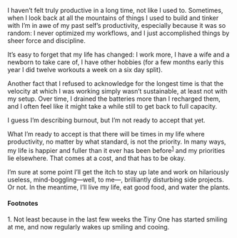 I haven’t felt truly productive in a long time, not like I used to. Sometimes,
when I look back at all the mountains of things I used to build and tinker with
I’m in awe of my past self’s productivity, especially because it was so random:
I never optimized my workflows, and I just accomplished things by sheer force
and discipline.

It’s easy to forget that my life has changed: I work more, I have a wife and a
newborn to take care of, I have other hobbies (for a few months early this year
I did twelve workouts a week on a six day split).

Another fact that I refused to acknowledge for the longest time is that the
velocity at which I was working simply wasn’t sustainable, at least not with my
setup. Over time, I drained the batteries more than I recharged them, and I
often feel like it might take a while still to get back to full capacity.

I guess I’m describing burnout, but I’m not ready to accept that yet.

What I’m ready to accept is that there will be times in my life where
productivity, no matter by what standard, is not the priority. In many ways,
my life is happier and fuller than it ever has been
before<sup><a href="#1">1</a></sup> and my priorities lie elsewhere. That comes
at a cost, and that has to be okay.

I’m sure at some point I’ll get the itch to stay up late and work on hilariously
useless, mind-boggling—well, to me—, brilliantly disturbing side projects. Or
not. In the meantime, I’ll live my life, eat good food, and water the plants.

#### Footnotes

<span id="1">1.</span> Not least because in the last few weeks the Tiny One has
started smiling at me, and now regularly wakes up smiling and cooing.
